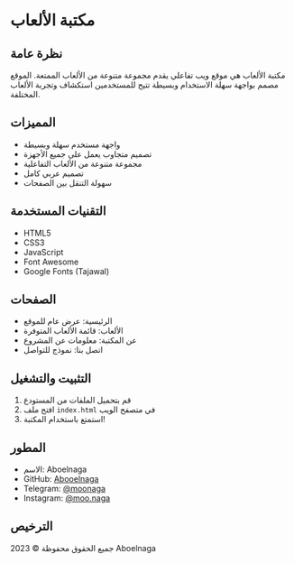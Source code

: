 # مكتبة الألعاب

## نظرة عامة
مكتبة الألعاب هي موقع ويب تفاعلي يقدم مجموعة متنوعة من الألعاب الممتعة. الموقع مصمم بواجهة سهلة الاستخدام وبسيطة تتيح للمستخدمين استكشاف وتجربة الألعاب المختلفة.

## المميزات
- واجهة مستخدم سهلة وبسيطة
- تصميم متجاوب يعمل على جميع الأجهزة
- مجموعة متنوعة من الألعاب التفاعلية
- تصميم عربي كامل
- سهولة التنقل بين الصفحات

## التقنيات المستخدمة
- HTML5
- CSS3
- JavaScript
- Font Awesome
- Google Fonts (Tajawal)

## الصفحات
- الرئيسية: عرض عام للموقع
- الألعاب: قائمة الألعاب المتوفرة
- عن المكتبة: معلومات عن المشروع
- اتصل بنا: نموذج للتواصل

## التثبيت والتشغيل
1. قم بتحميل الملفات من المستودع
2. افتح ملف `index.html` في متصفح الويب
3. استمتع باستخدام المكتبة!

## المطور
- الاسم: Aboelnaga
- GitHub: [Abooelnaga](https://github.com/Abooelnaga/)
- Telegram: [@moonaga](https://t.me/moonaga)
- Instagram: [@moo.naga](https://www.instagram.com/moo.naga)

## الترخيص
جميع الحقوق محفوظة © 2023 Aboelnaga
